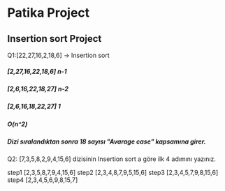 # Patika Project
## Insertion sort Project
Q1:[22,27,16,2,18,6] -> Insertion sort

##### [2,27,16,22,18,6] n-1
##### [2,6,16,22,18,27] n-2
##### [2,6,16,18,22,27] 1

##### O(n^2)
##### Dizi sıralandıktan sonra 18 sayısı "Avarage case" kapsamına girer.

Q2: [7,3,5,8,2,9,4,15,6] dizisinin Insertion sort a göre ilk 4 adımını yazınız.

step1 [2,3,5,8,7,9,4,15,6]
step2 [2,3,4,8,7,9,5,15,6]
step3 [2,3,4,5,7,9,8,15,6]
step4 [2,3,4,5,6,9,8,15,7]
